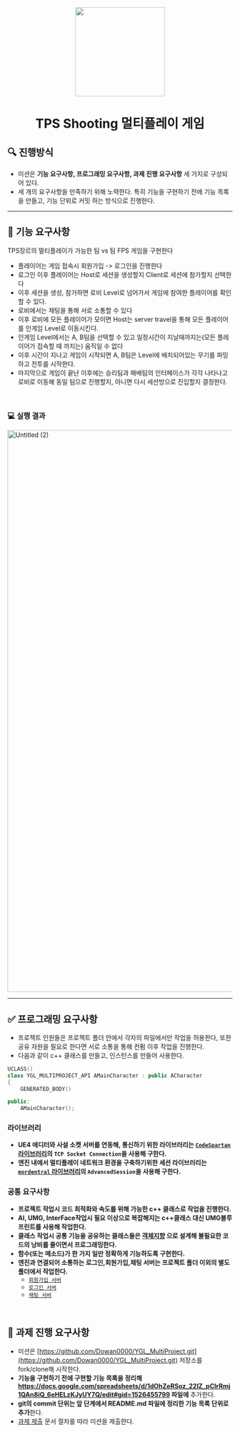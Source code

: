 <p align="middle" >

 <img width="200px;" src = "https://user-images.githubusercontent.com/106827197/209891837-2d6620d6-cf61-4ce3-b7e7-6ba2422765be.png"/>

</p>
<h1 align="middle">TPS Shooting 멀티플레이 게임</h1>



## 🔍 진행방식

- 미션은 **기능 요구사항, 프로그래밍 요구사항, 과제 진행 요구사항** 세 가지로 구성되어 있다.
- 세 개의 요구사항을 만족하기 위해 노력한다. 특히 기능을 구현하기 전에 기능 목록을 만들고, 기능 단위로 커밋 하는 방식으로 진행한다.

---
## 🎯 기능 요구사항
TPS장르의 멀티플레이가 가능한 팀 vs 팀 FPS 게임을 구현한다

- 플레이어는 게임 접속시 회원가입 -> 로그인을 진행한다
- 로그인 이후 플레이어는 Host로 세션을 생성할지 Client로 세션에 참가할지 선택한다
- 이후 세션을 생성, 참가하면 로비 Level로 넘어가서 게임에 참여한 플레이어를 확인할 수 있다.
- 로비에서는 채팅을 통해 서로 소통할 수 있다
- 이후 로비에 모든 플레이어가 모이면 Host는 server travel을 통해 모든 플레이어를 인게임 Level로 이동시킨다.
- 인게임 Level에서는 A, B팀을 선택할 수 있고 일정시간이 지날때까지는(모든 플레이어가 접속할 때 까지는) 움직일 수 없다
- 이후 시간이 지나고 게임이 시작되면 A, B팀은 Level에 배치되어있는 무기를 파밍하고 전투를 시작한다.
- 마지막으로 게임이 끝난 이후에는 승리팀과 패배팀의 인터페이스가 각각 나타나고 로비로 이동해 동일 팀으로 진행할지, 아니면 다시 세션방으로 진입할지 결정한다.

<br>

### 💻 실행 결과

<img width="1259" alt="Untitled (2)" src="https://user-images.githubusercontent.com/106827197/209893043-d182ab50-af11-45b7-99ea-76b472d0eafc.png">

<br>

---
## ✅ 프로그래밍 요구사항
- 프로젝트 인원들은 프로젝트 폴더 안에서 각자의 파일에서만 작업을 허용한다, 또한 공유 자원을 필요로 한다면 서로 소통을 통해 컨펌 이후 작업을 진행한다. 
- 다음과 같이 c++ 클래스를 만들고, 인스턴스를 만들어 사용한다.
```c++
UCLASS()
class YGL_MULTIPROJECT_API AMainCharacter : public ACharacter
{
	GENERATED_BODY()

public:
	AMainCharacter();

```
### 라이브러리
- **UE4 에디터와 사설 소켓 서버를 연동해, 통신하기 위한 라이브러리는 [`CodeSpartan` 라이브러리](https://github.com/CodeSpartan/UE4TcpSocketPlugin.git)의 `TCP Socket Connection`을 사용해 구한다.**
- **엔진 내에서 멀티플레이 네트워크 환경을 구축하기위한 세션 라이브러리는 [`mordentral` 라이브러리](https://github.com/mordentral/AdvancedSessionsPlugin.git)의 `AdvancedSession`을 사용해 구한다.**
  

### 공통 요구사항

- **프로젝트 작업시 코드 최적화와 속도를 위해 가능한 c++ 클래스로 작업을 진행한다.**
- **AI, UMG, InterFace작업시 필요 이상으로 복잡해지는 c++클래스 대신 UMG블루프린트를 사용해 작업한다.**
- **클래스 작업시 공통 기능을 공유하는 클래스들은 [객체지향](https://docs.unrealengine.com/4.26/ko/ProgrammingAndScripting/ClassCreation/) 으로 설계해 불필요한 코드의 낭비를 줄이면서 프로그래밍한다.**
- **함수(또는 메소드)가 한 가지 일만 정확하게 기능하도록 구현한다.**
- **엔진과 연결되어 소통하는 로그인,회원가입,채팅 서버는 프로젝트 폴더 이외의 별도 폴더에서 작업한다.**
  -  [`회원가입 서버`](https://github.com/ejong2/C_UE4_JoinServer.git)
  -  [`로그인 서버`](https://github.com/ejong2/C_UE4_LoginServer.git)
  -  [`채팅 서버`](https://github.com/ejong2/C_UE4_ChattingServer.git)


<br>

## 📝 과제 진행 요구사항

- 미션은 [https://github.com/Dowan0000/YGL_MultiProject.git](https://github.com/Dowan0000/YGL_MultiProject.git) 저장소를 fork/clone해 시작한다.
- **기능을 구현하기 전에 구현할 기능 목록을 정리해 https://docs.google.com/spreadsheets/d/1dOhZeRSoz_22IZ_pClrRmj1QAn8iQ_6eHELzKJyUY7Q/edit#gid=1526455799 파일에** 추가한다.
- **git의 commit 단위는 앞 단계에서 README.md 파일에 정리한 기능 목록 단위로 추가**한다.
- [과제 제출](https://docs.google.com/spreadsheets/d/1dOhZeRSoz_22IZ_pClrRmj1QAn8iQ_6eHELzKJyUY7Q/edit#gid=1526455799) 문서 절차를 따라 미션을 제출한다.

